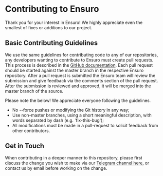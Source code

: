 # Contributing to Ensuro

Thank you for your interest in Ensuro! We highly appreciate even the smallest of fixes or additions to our project.

## Basic Contributing Guidelines

We use the same guidelines for contributing code to any of our repositories, any developers wanting to contribute to Ensuro must create pull requests. This process is described in the [GitHub documentation](https://help.github.com/en/articles/creating-a-pull-request). Each pull request should be started against the master branch in the respective Ensuro repository. After a pull request is submitted the Ensuro team will review the submission and give feedback via the comments section of the pull request. After the submission is reviewed and approved, it will be merged into the master branch of the source.

Please note the below! We appreciate everyone following the guidelines.

- No --force pushes or modifying the Git history in any way;
- Use non-master branches, using a short meaningful description, with words separated by dash (e.g. 'fix-this-bug');
- All modifications must be made in a pull-request to solicit feedback from other contributors.

## Get in Touch

When contributing in a deeper manner to this repository, please first discuss the change you wish to make via our
[Telegram channel here](https://t.me/ensuroproject), or contact us by email before working on the change.
